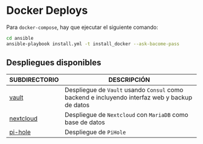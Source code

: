 # Docker Deploys

Para `docker-compose`, hay que ejecutar el siguiente comando:

```bash
cd ansible
ansible-playbook install.yml -t install_docker --ask-bacome-pass
```

## Despliegues disponibles

| **SUBDIRECTORIO** | **DESCRIPCIÓN** |
|-------------------|-----------------|
| [vault](docker_deploys/vault) | Despliegue de `Vault` usando `Consul` como backend e incluyendo interfaz web y backup de datos |
| [nextcloud](docker_deploys/nextcloud) | Despliegue de `Nextcloud` con `MariaDB` como base de datos |
| [pi-hole](docker_deploys/pihole) | Despliegue de `PiHole` |
